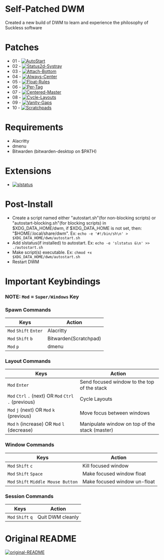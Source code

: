 # Self-Patched DWM
Created a new build of DWM to learn and experience the philosophy of Suckless software

# Patches
- 01 - [![AutoStart](https://img.shields.io/badge/DWM-AutoStart-blue)](https://dwm.suckless.org/patches/autostart/)
- 02 - [![Status2d-Systray](https://img.shields.io/badge/DWM-Status2D(With%20System%20Tray)-blue)](https://dwm.suckless.org/patches/status2d/)
- 03 - [![Attach-Bottom](https://img.shields.io/badge/DWM-Attach%20Bottom-blue)](https://dwm.suckless.org/patches/attachbottom/)
- 04 - [![Always-Center](https://img.shields.io/badge/DWM-Always%20Center-blue)](https://dwm.suckless.org/patches/alwayscenter/)
- 05 - [![Float-Rules](https://img.shields.io/badge/DWM-Float%20Rules-blue)](https://dwm.suckless.org/patches/floatrules/)
- 06 - [![Per-Tag](https://img.shields.io/badge/DWM-Per%20Tag-blue)](https://dwm.suckless.org/patches/pertag/)
- 07 - [![Centered-Master](https://img.shields.io/badge/DWM-Centered%20Master-blue)](https://dwm.suckless.org/patches/centeredmaster/)
- 08 - [![Cycle-Layouts](https://img.shields.io/badge/DWM-Cycle%20Layouts-blue)](https://dwm.suckless.org/patches/centeredmaster/)
- 09 - [![Vanity-Gaps](https://img.shields.io/badge/DWM-Vanity%20Gaps-blue)](https://dwm.suckless.org/patches/vanitygaps/)
- 10 - [![Scratchpads](https://img.shields.io/badge/DWM-Scratchpads-blue)](https://dwm.suckless.org/patches/scratchpads/)

# Requirements
- Alacritty
- dmenu
- Bitwarden (bitwarden-desktop on $PATH)

# Extensions
- [![slstatus](https://img.shields.io/badge/fpetros1-Custom%20slstatus-blue)](https://github.com/fpetros1/my-slstatus/)

# Post-Install
- Create a script named either "autostart.sh"(for non-blocking scripts) or "autostart-blocking.sh"(for blocking scripts) in $XDG_DATA_HOME/dwm, if $XDG_DATA_HOME is not set, then: "$HOME/.local/share/dwm". Ex: `echo -e '#!/bin/sh\n' > $XDG_DATA_HOME/dwm/autostart.sh`
- Add slstatus(if installed) to autostart. Ex: `echo -e 'slstatus &\n' >> ./autostart.sh`
- Make script(s) executable. Ex: `chmod +x $XDG_DATA_HOME/dwm/autostart.sh`
- Restart DWM

# Important Keybindings

### NOTE: `Mod` = `Super/Windows` Key

### Spawn Commands
| Keys                            | Action                 |
|---------------------------------|------------------------|
| `Mod` `Shift` `Enter`           | Alacritty              |
| `Mod` `Shift` `b`               | Bitwarden(Scratchpad)  |
| `Mod` `p`                       | dmenu                  |

### Layout Commands
| Keys                                                      | Action                                            |
|-----------------------------------------------------------|---------------------------------------------------|
| `Mod` `Enter`                                             | Send focused window to the top of the stack       |
| `Mod` `Ctrl` `.` (next) OR `Mod` `Ctrl` `.` (previous)    | Cycle Layouts                                     |
| `Mod` `j` (next) OR `Mod` `k` (previous)                  | Move focus between windows                        |
| `Mod` `h` (increase) OR `Mod` `l` (decrease)              | Manipulate window on top of the stack (master)    |

### Window Commands
| Keys                                              | Action                         |
|---------------------------------------------------|--------------------------------|
| `Mod` `Shift` `c`                                 | Kill focused window            |
| `Mod` `Shift` `Space`                             | Make focused window float      |
| `Mod` `Shift` `Middle Mouse Button`               | Make focused window un-float   |

### Session Commands
| Keys                            | Action                 |
|---------------------------------|------------------------|
| `Mod` `Shift` `q`               | Quit DWM cleanly       |

# Original README
[![original-README](https://img.shields.io/badge/README-Suckless-blue)](SUCKLESS.README)
